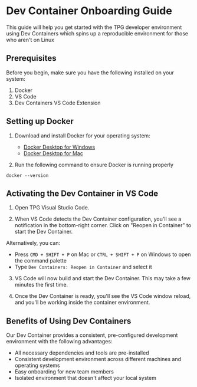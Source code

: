 # Dev Container Onboarding Guide

This guide will help you get started with the TPG developer environment using Dev Containers which spins up a reproducible environment for those who aren't on Linux

## Prerequisites

Before you begin, make sure you have the following installed on your system:

1. Docker
2. VS Code
3. Dev Containers VS Code Extension

## Setting up Docker

1. Download and install Docker for your operating system:
   - [Docker Desktop for Windows](https://docs.docker.com/docker-for-windows/install/)
   - [Docker Desktop for Mac](https://docs.docker.com/docker-for-mac/install/)

2. Run the following command to ensure Docker is running properly
```
docker --version
```

## Activating the Dev Container in VS Code

1. Open TPG Visual Studio Code.

2. When VS Code detects the Dev Container configuration, you'll see a 
notification in the bottom-right corner. Click on "Reopen in Container" to 
start the Dev Container.

Alternatively, you can:
- Press `CMD + SHIFT + P` on Mac or `CTRL + SHIFT + P` on Windows to open the command palette
- Type `Dev Containers: Reopen in Container` and select it

3. VS Code will now build and start the Dev Container. This may take a few 
minutes the first time.

4. Once the Dev Container is ready, you'll see the VS Code window reload, and 
you'll be working inside the container environment.

## Benefits of Using Dev Containers

Our Dev Container provides a consistent, pre-configured development environment 
with the following advantages:

- All necessary dependencies and tools are pre-installed
- Consistent development environment across different machines and operating 
systems
- Easy onboarding for new team members
- Isolated environment that doesn't affect your local system
